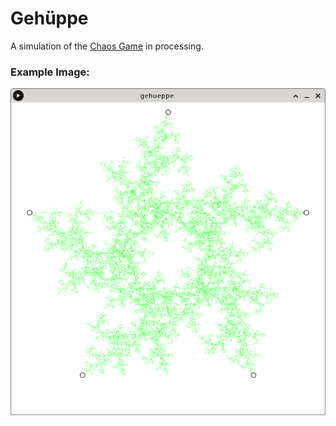 # Gehüppe
A simulation of the [Chaos Game](https://en.wikipedia.org/wiki/Chaos_game) in processing.

### Example Image:

![Example Image](/Screenshot.png)
